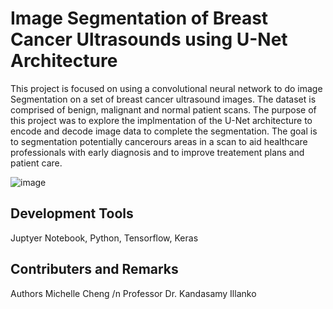# Image Segmentation of Breast Cancer Ultrasounds using U-Net Architecture 

This project is focused on using a convolutional neural network to do image Segmentation on a set of breast cancer ultrasound images. The dataset is comprised 
of benign, malignant and normal patient scans. The purpose of this project was to explore the implmentation of the U-Net architecture to encode and decode image data to complete the segmentation. The goal is to segmentation potentially cancerours areas in a scan to aid healthcare professionals with early diagnosis and to improve treatement plans and patient care. 

![image](https://github.com/user-attachments/assets/dbc5a52c-625e-466b-920d-9df9213c939e)

## Development Tools 
Juptyer Notebook, Python, Tensorflow, Keras

## Contributers and Remarks
Authors Michelle Cheng /n
Professor Dr. Kandasamy Illanko 
